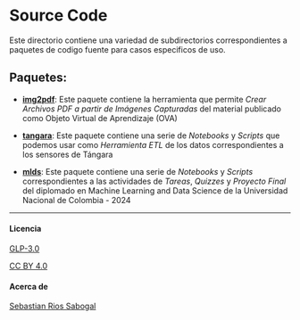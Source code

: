 # Source Code

Este directorio contiene una variedad de subdirectorios correspondientes a paquetes de codigo fuente para casos especificos de uso.

## Paquetes:

* **[img2pdf](./imgs2pdf/README.md)**: Este paquete contiene la herramienta que permite _Crear Archivos PDF a partir de Imágenes Capturadas_ del material publicado como Objeto Virtual de Aprendizaje (OVA)

* **[tangara](./tangara/README.md)**: Este paquete contiene una serie de _Notebooks_ y _Scripts_ que podemos usar como _Herramienta ETL_ de los datos correspondientes a los sensores de Tángara

* **[mlds](./mlds/README.md)**: Este paquete contiene una serie de _Notebooks_ y _Scripts_ correspondientes a las actividades de _Tareas_, _Quizzes_ y _Proyecto Final_ del diplomado en Machine Learning and Data Science de la Universidad Nacional de Colombia - 2024



---

#### Licencia

[GLP-3.0](./LICENSE)

[CC BY 4.0](https://creativecommons.org/licenses/by/4.0/)

#### Acerca de

[Sebastian Rios Sabogal](https://about.me/sebaxtian)
